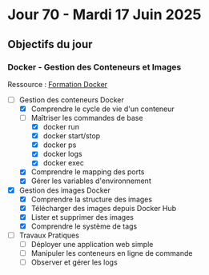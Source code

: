 # Jour 70 - Mardi 17 Juin 2025

## Objectifs du jour

### Docker - Gestion des Conteneurs et Images

Ressource : [Formation Docker](https://github.com/HachemiH/formation-docker)

- [ ] Gestion des conteneurs Docker
  - [x] Comprendre le cycle de vie d'un conteneur
  - [ ] Maîtriser les commandes de base
    - [x] docker run
    - [x] docker start/stop
    - [x] docker ps
    - [x] docker logs
    - [x] docker exec
  - [x] Comprendre le mapping des ports
  - [x] Gérer les variables d'environnement

- [x] Gestion des images Docker
  - [x] Comprendre la structure des images
  - [x] Télécharger des images depuis Docker Hub
  - [x] Lister et supprimer des images
  - [x] Comprendre le système de tags

- [ ] Travaux Pratiques
  - [ ] Déployer une application web simple
  - [ ] Manipuler les conteneurs en ligne de commande
  - [ ] Observer et gérer les logs 
